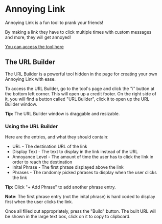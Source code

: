 # Annoying Link

Annoying Link is a fun tool to prank your friends!

By making a link they have to click multiple times with custom messages and more, they will get annoyed!

[You can access the tool here](https://angusau293.github.io/annoying_link/index.html)

## The URL Builder

The URL Builder is a powerful tool hidden in the page for creating your own Annoying Link with ease.

To access the URL Builder, go to the tool's page and click the "i" button at the bottom left corner.
This will open up a credit footer. On the right side of it, you will find a button called "URL Builder", click it to open up the URL Builder window.

**Tip:** The URL Builder window is draggable and resizable.

### Using the URL Builder

Here are the entries, and what they should contain:
- URL - The destination URL of the link
- Display Text - The text to display in the link instead of the URL
- Annoyance Level - The amount of time the user has to click the link in order to reach the destination
- Inital Phrase - The first phrase displayed above the link
- Phrases - The randomly picked phrases to display when the user clicks the link

**Tip:** Click "+ Add Phrase" to add another phrase entry.

**Note:** The first phrase entry (not the inital phrase) is hard coded to display first when the user clicks the link.

Once all filled out appropriately, press the "Build" button.
The built URL will be shown in the large text box, click on it to copy to clipboard.
